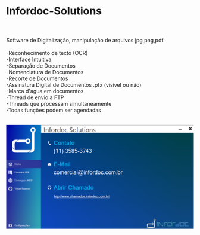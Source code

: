 # Infordoc-Solutions
<br><br>
Software de Digitalização, manipulação de arquivos jpg,png,pdf.
<br><br>
-Reconhecimento de texto (OCR)<br>
-Interface Intuitiva<br>
-Separação de Documentos<br>
-Nomenclatura de Documentos<br>
-Recorte de Documentos<br>
-Assinatura Digital de Documentos .pfx (visivel ou não)<br>
-Marca d'agua em documentos<br>
-Thread de envio a FTP<br>
-Threads que processam simultaneamente<br>
-Todas funções podem ser agendadas<br><br>

![](img/infordoc_solutions.png)
